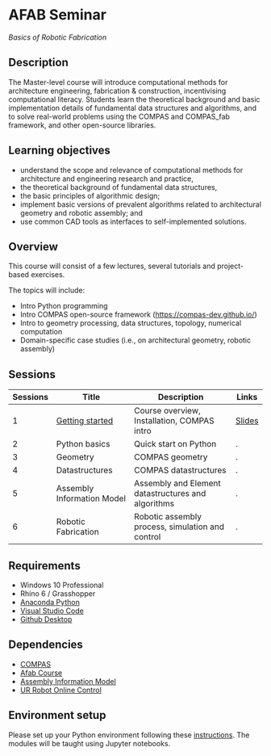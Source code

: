 # AFAB Seminar

*Basics of Robotic Fabrication*

## Description

The Master-level course will introduce computational methods for architecture engineering, fabrication & construction, incentivising computational literacy. Students learn the theoretical background and basic implementation details of fundamental data structures and algorithms, and to solve real-world problems using the COMPAS and COMPAS_fab framework, and other open-source libraries.

## Learning objectives

* understand the scope and relevance of computational methods for architecture and engineering research and practice,
* the theoretical background of fundamental data structures, 
* the basic principles of algorithmic design; 
* implement basic versions of prevalent algorithms related to architectural geometry and robotic assembly; and
* use common CAD tools as interfaces to self-implemented solutions.

## Overview

This course will consist of a few lectures, several tutorials and project-based exercises.

The topics will include:

* Intro Python programming
* Intro COMPAS open-source framework (https://compas-dev.github.io/) 
* Intro to geometry processing, data structures, topology, numerical computation
* Domain-specific case studies (i.e., on architectural geometry, robotic assembly)

## Sessions

Sessions  | Title | Description | Links
---- | ---- | ----- | -----------
1 | [Getting started](01_getting_started/index.md) | Course overview, Installation, COMPAS intro | [Slides](https://docs.google.com/presentation/d/1XW2h3WrHfVG4USUCjJp5Sgxk5VMwEWn4va1VxWz6eRc/edit?usp=sharing)
2 | Python basics | Quick start on Python | .
3 | Geometry | COMPAS geometry | .
4 | Datastructures | COMPAS datastructures | .
5 | Assembly Information Model | Assembly and Element datastructures and algorithms | .
6 | Robotic Fabrication | Robotic assembly process, simulation and control | .


## Requirements

* Windows 10 Professional
* Rhino 6 / Grasshopper
* [Anaconda Python](https://www.anaconda.com/distribution/?gclid=CjwKCAjwo9rtBRAdEiwA_WXcFoyH8v3m-gVC55J6YzR0HpgB8R-PwM-FClIIR1bIPYZXsBtbPRfJ8xoC6HsQAvD_BwE)
* [Visual Studio Code](https://code.visualstudio.com/)
* [Github Desktop](https://desktop.github.com/)

## Dependencies

* [COMPAS](https://compas-dev.github.io/) <!-- * [compas_fab](https://gramaziokohler.github.io/compas_fab/latest/) -->
* [Afab Course](https://github.com/augmentedfabricationlab/afab_course)
* [Assembly Information Model](https://github.com/augmentedfabricationlab/assembly_information_model)
* [UR Robot Online Control](https://github.com/augmentedfabricationlab/ur_online_control)

## Environment setup

Please set up your Python environment following these [instructions](01_getting_started/index.md). The modules will be taught using Jupyter notebooks.
    
    
